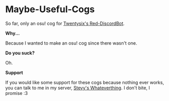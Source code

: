 # Maybe-Useful-Cogs
So far, only an osu! cog for [Twentysix's Red-DiscordBot](https://github.com/Twentysix26/Red-DiscordBot).

**Why...** 

Because I wanted to make an osu! cog since there wasn't one.

**Do you suck?** 

Oh.

**Support** 

If you would like some support for these cogs because nothing ever works, you can talk to me in my server, [Stevy's Whateverthing](https://discord.gg/QFxABGj). I don't bite, I promise :3
